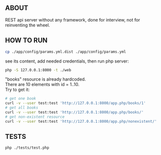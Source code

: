 ## ABOUT
REST api server without any framework, done for interview, not for reinventing the wheel.

## HOW TO RUN

```bash
cp ./app/config/params.yml.dist ./app/config/params.yml 
```
see its content, add needed credentials, then run php server:
```bash
php -S 127.0.0.1:8000 -t ./web
```
"books" resource is already hardcoded.  
There are 10 elements with id = 1..10.  
Try to get it:

```bash
# get one book
curl -v --user test:test 'http://127.0.0.1:8000/app.php/books/1'
# get all books
curl -v --user test:test 'http://127.0.0.1:8000/app.php/books/'
# get non-existent resource
curl -v --user test:test 'http://127.0.0.1:8000/app.php/nonexistent/' 
```
## TESTS
```bash
php ./tests/test.php
```